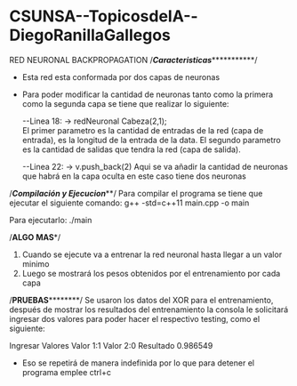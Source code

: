 # CSUNSA--TopicosdeIA--DiegoRanillaGallegos
RED NEURONAL BACKPROPAGATION
/*********************Caracteristicas********************************/
- Esta red esta conformada por dos capas de neuronas
- Para poder modificar la cantidad de neuronas tanto como la primera como
  la segunda capa se tiene que realizar lo siguiente:


	--Linea 18: ->  redNeuronal Cabeza(2,1);  
	  El primer parametro es la cantidad de entradas de la red (capa de entrada), es la longitud de la entrada de la data.
          El segundo parametro es la cantidad de salidas que tendra la red (capa de salida). 					
			

	--Linea 22: ->  v.push_back(2)
	  Aqui se va añadir la cantidad de neuronas que habrá en la capa oculta en este caso tiene dos neuronas

	  
/*********************Compilación y Ejecucion***********************/
Para compilar el programa se tiene que ejecutar el siguiente comando:
g++ -std=c++11 main.cpp -o main

Para ejecutarlo: ./main

/****************ALGO MAS*****************/
1. Cuando se ejecute va a entrenar la red neuronal hasta llegar a un valor minimo
2. Luego se mostrará los pesos obtenidos por el entrenamiento por cada capa

/************PRUEBAS********************/
Se usaron los datos del XOR para el entrenamiento, después de mostrar los resultados del entrenamiento la consola le solicitará ingresar dos valores para poder hacer el respectivo testing, como el siguiente:

Ingresar Valores
Valor 1:1
Valor 2:0
Resultado
 0.986549

* Eso se repetirá de manera indefinida por lo que para detener el programa emplee ctrl+c
